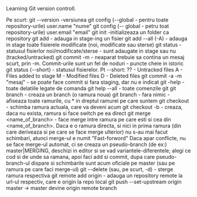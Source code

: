 Learning Git version controll.

Pe scurt:
git --version -versiunea
git config (--global - pentru toate repository-urile) user.name "nume"
git config (-- global - petru toat repository-urile) user.email "email"
git init -initializeaza un folder ca repository
git add - adauga in stage-ing un fisier
git add --all (-A) - adauga in stage toate fisierele modificate (noi, modificate sau sterse)
git status - statusul fisierlor noi/modificate/sterse - sunt adaugate in stage sau nu (tracked/untracked)
git commit -m - neaparat trebuie sa contina un mesaj scurt, prin -m. Commit-urile sunt un fel de noduri -  puncte cheie in istoric
git status (--short) - statusul fisierelor.
Pt --short:
      ?? - Untracked files
      A - Files added to stage
      M - Modified files
      D - Deleted files
git commit -a -m "mesaj"  - se poate face commit si fara staging, dar nu e indicat
git <comanda> -help - toate delatiile legate de comanda
git help --all - toate comenzile git
git branch <name> - creaza un branch (o ramura noua)
git branch  - fara nimic - afiseaza toate ramurile, cu * in dreptul ramurei pe care suntem
git checkout <name> - schimba ramura actuala, care va deveni acum <name>
git checkout -b <name> - creaza, daca nu exista, ramura <name> si face switch pe ea direct
git merge <name_of_branch> - face merge intre ramura pe care esti si cea din <name_of_branch>. 
   Daca e o ramura directa, si nici in prima ramura (din care deriveaza si pe care se face merge ulterior) nu s-au mai facut schimbari, atunci merge-ul e numit "Fast-forword"
   Daca apar conflicte, nu se face merge-ul automat, ci se creaza un pseudo-branch (de ex:) master|MERGING, deschizi in editor si se vad variantele-diferentele; 
   alegi ce cod si de unde sa ramana, apoi faci add si commit, dupa care pseudo-branch-ul dispare si schimbarile sunt acum oficiale pe master (sau pe ramura pe care faci merge-ul) 
git --delete (sau, pe scurt, -d) <branch-name> - sterge ramura respectiva
git remote add origin <URL>  - adauga un repository remote la url-ul respectiv, care e origin la repo local
git push --set-upstream origin master  -> master devine origin remote branch